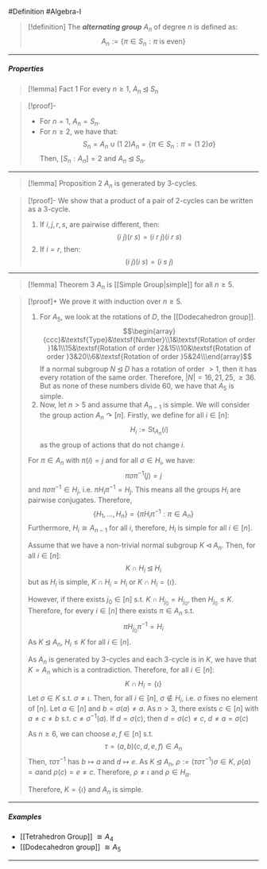 #Definition #Algebra-I 

> [!definition]
> The ***alternating group*** $A_{n}$ of degree $n$ is defined as: $$A_{n}:=\{ \pi\in S_{n}:\pi \text{ is even} \}$$
---
##### Properties
> [!lemma] Fact 1
> For every $n\geq 1$, $A_{n}\unlhd S_{n}$

>[!proof]-
>- For $n=1$, $A_{n}=S_{n}$.
>- For $n \geq 2$, we have that: $$S_{n}=A_{n}\cup(1\ 2)A_{n}=\{ \pi\in S_{n}:\pi=(1\ 2)\sigma \}$$Then, $[S_{n}:A_{n}]=2$ and $A_{n} \unlhd S_{n}$.
---
> [!lemma] Proposition 2
> $A_{n}$ is generated by $3$-cycles.

> [!proof]-
> We show that a product of a pair of 2-cycles can be written as a 3-cycle.
> 1. If $i,j,r,s,$ are pairwise different, then: $$(i\ j)(r\ s)=(i\ r\ j)(i \ r\ s)$$
> 2. If $i=r$, then: $$(i\ j)(i\ s)=(i\ s\ j)$$
---
> [!lemma] Theorem 3
> $A_{n}$ is [[Simple Group|simple]] for all $n\geq 5$.

> [!proof]+
> We prove it with induction over $n\geq 5$.
> 1. For $A_{5}$, we look at the rotations of $D$, the [[Dodecahedron group]]. $$\begin{array}{ccc}&\textsf{Type}&\textsf{Number}\\1&\textsf{Rotation of order }1&1\\15&\textsf{Rotation of order }2&15\\10&\textsf{Rotation of order }3&20\\6&\textsf{Rotation of order }5&24\\\end{array}$$
> If a normal subgroup $N \unlhd D$ has a rotation of order $>1$, then it has every rotation of the same order. Therefore, $\left| N \right|=16,21,25,\geq 36$. But as none of these numbers divide $60$, we have that $A_{5}$ is simple.
> 2. Now, let $n>5$ and assume that $A_{n-1}$ is simple. We will consider the group action $A_{n}\curvearrowright[n]$. Firstly, we define for all $i\in[n]$:$$H_{i}:=\text{St}_{A_{n}}(i)$$as the group of actions that do not change $i$.
> 	
> 	For $\pi \in A_{n}$ with $\pi(i)=j$ and for all $\sigma \in H_{i}$, we have: $$\pi \sigma \pi^{-1}(j)=j$$ and $\pi \sigma \pi^{-1}\in H_{j}$, i.e. $\pi H_{i}\pi^{-1}=H_{j}$. This means all the groups $H_{i}$ are pairwise conjugates. Therefore, $$\{ H_{1},\dots, H_{n} \}=\{ \pi H_{i}\pi ^{-1}:\pi \in A_{n} \}$$Furthermore, $H_{i}\cong A_{n-1}$ for all $i$, therefore, $H_{i}$ is simple for all $i\in [n]$.
> 	
> 	Assume that we have a non-trivial normal subgroup $K \lhd A_{n}$. Then, for all $i\in [n]$: $$K \cap H_{i}\unlhd H_{i}$$
> 	but as $H_{i}$ is simple, $K \cap H_{i}=H_{i}$ or $K \cap H_{i}=\{ \iota \}$.
> 	
> 	However, if there exists $j_{0}\in[n]$ s.t. $K \cap H_{j_{0}}=H_{j_{0}}$, then $H_{j_{0}}\leq K$. Therefore, for every $i\in[n]$ there exists $\pi\in A_{n}$ s.t. $$\pi H_{j_{0}}\pi^{-1}=H_{i}$$As $K \unlhd A_{n}$, $H_{i}\leq K$ for all $i\in[n]$. 
> 
> 	As $A_{n}$ is generated by 3-cycles and each 3-cycle is in $K$, we have that $K=A_{n}$ which is a contradiction. Therefore, for all $i\in[n]$: $$K \cap H_{i}=\{ \iota \}$$
> 	Let $\sigma\in K$ s.t. $\sigma\neq \iota$. Then, for all $i\in[n]$, $\sigma \notin H_{i}$, i.e. $\sigma$ fixes no element of $[n]$. Let $a\in[n]$ and $b=\sigma(a)\neq a$. As $n>3$, there exists $c\in[n]$ with $a\neq c\neq b$ s.t. $c\neq\sigma ^{-1}(a)$. If $d=\sigma(c)$, then $d=\sigma(c)\neq c$, $d\neq a=\sigma(c)$
> 	
> 	As $n\geq 6$, we can choose $e,f\in[n]$ s.t. $$\tau=(a, b)(c, d, e, f)\in A_{n}$$
> 	Then, $\tau \sigma \tau^{-1}$ has $b\mapsto a$ and $d\mapsto e$. As $K \unlhd A_{n}$, $\rho:=(\tau\sigma \tau ^{-1})\sigma \in K$, $\rho(a)=a$and $\rho(c)=e\neq c$. Therefore, $\rho\neq \iota$ and $\rho \in H_{a}$. 
> 	
> 	Therefore, $K=\{ \iota \}$ and $A_{n}$ is simple.
---
##### Examples
- [[Tetrahedron Group]] $\cong A_{4}$
- [[Dodecahedron group]] $\cong A_{5}$
---